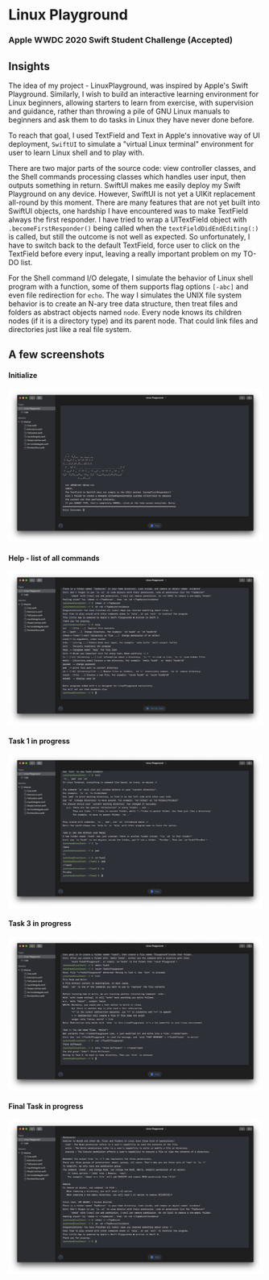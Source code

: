 # Linux Playground
### Apple WWDC 2020 Swift Student Challenge (Accepted)

## Insights
The idea of my project - LinuxPlayground, was inspired by Apple's Swift Playground. Similarly, I wish to build an interactive learning environment for Linux beginners, allowing starters to learn from exercise, with supervision and guidance, rather than throwing a pile of GNU Linux manuals to beginners and ask them to do tasks in Linux they have never done before. 

To reach that goal, I used TextField and Text in Apple's innovative way of UI deployment, `SwiftUI` to simulate a "virtual Linux terminal" environment for user to learn Linux shell and to play with. 

There are two major parts of the source code: view controller classes, and the Shell commands processing classes which handles user input, then outputs something in return. SwiftUI makes me easily deploy my Swift Playground on any device. However, SwiftUI is not yet a UIKit replacement all-round by this moment. There are many features that are not yet built into SwiftUI objects, one hardship I have encountered was to make TextField always the first responder. I have tried to wrap a UITextField object with `.becomeFirstResponder()` being called when the `textFieldDidEndEditing(:)` is called, but still the outcome is not well as expected. So unfortunately, I have to switch back to the default TextField, force user to click on the TextField before every input, leaving a really important problem on my TO-DO list. 

For the Shell command I/O delegate, I simulate the behavior of Linux shell program with a function, some of them supports flag options `[-abc]` and even file redirection for `echo`. The way I simulates the UNIX file system behavior is to create an N-ary tree data structure, then treat files and folders as abstract objects named `node`. Every node knows its children nodes (if it is a directory type) and its parent node. That could link files and directories just like a real file system. 

## A few screenshots
#### Initialize
![](./img/init.png)
#### Help - list of all commands
![](./img/help.png)
#### Task 1 in progress
![](./img/task1.png)
#### Task 3 in progress
![](./img/task3.png)
#### Final Task in progress
![](./img/final.png)

